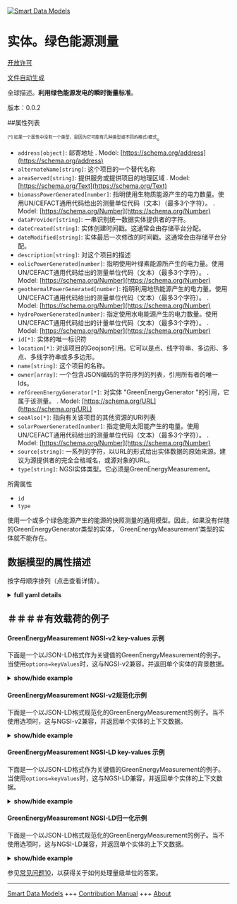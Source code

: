 <!-- 10-Header -->  
[![Smart Data Models](https://smartdatamodels.org/wp-content/uploads/2022/01/SmartDataModels_logo.png "Logo")](https://smartdatamodels.org)  
实体。绿色能源测量  
=========<!-- /10-Header -->  
<!-- 15-License -->  
[开放许可](https://github.com/smart-data-models//dataModel.GreenEnergy/blob/master/GreenEnergyMeasurement/LICENSE.md)  
[文件自动生成](https://docs.google.com/presentation/d/e/2PACX-1vTs-Ng5dIAwkg91oTTUdt8ua7woBXhPnwavZ0FxgR8BsAI_Ek3C5q97Nd94HS8KhP-r_quD4H0fgyt3/pub?start=false&loop=false&delayms=3000#slide=id.gb715ace035_0_60)  
<!-- /15-License -->  
<!-- 20-Description -->  
全球描述。**利用绿色能源发电的瞬时衡量标准**。  
版本：0.0.2  
<!-- /20-Description -->  
<!-- 30-PropertiesList -->  

##属性列表  

<sup><sub>[*] 如果一个属性中没有一个类型，是因为它可能有几种类型或不同的格式/模式</sub></sup>。  
- `address[object]`: 邮寄地址  . Model: [https://schema.org/address](https://schema.org/address)- `alternateName[string]`: 这个项目的一个替代名称  - `areaServed[string]`: 提供服务或提供项目的地理区域  . Model: [https://schema.org/Text](https://schema.org/Text)- `biomassPowerGenerated[number]`: 指明使用生物质能源产生的电力数量。使用UN/CEFACT通用代码给出的测量单位代码（文本）（最多3个字符）。  . Model: [https://schema.org/Number](https://schema.org/Number)- `dataProvider[string]`: 一串识别统一数据实体提供者的字符。  - `dateCreated[string]`: 实体创建时间戳。这通常会由存储平台分配。  - `dateModified[string]`: 实体最后一次修改的时间戳。这通常会由存储平台分配。  - `description[string]`: 对这个项目的描述  - `eolicPowerGenerated[number]`: 指明使用叶绿素能源所产生的电力量。使用UN/CEFACT通用代码给出的测量单位代码（文本）（最多3个字符）。  . Model: [https://schema.org/Number](https://schema.org/Number)- `geothermalPowerGenerated[number]`: 指明利用地热能源产生的电力量。使用UN/CEFACT通用代码给出的测量单位代码（文本）（最多3个字符）。  . Model: [https://schema.org/Number](https://schema.org/Number)- `hydroPowerGenerated[number]`: 指定使用水电能源产生的电力数量。使用UN/CEFACT通用代码给出的计量单位代码（文本）（最多3个字符）。  . Model: [https://schema.org/Number](https://schema.org/Number)- `id[*]`: 实体的唯一标识符  - `location[*]`: 对该项目的Geojson引用。它可以是点、线字符串、多边形、多点、多线字符串或多多边形。  - `name[string]`: 这个项目的名称。  - `owner[array]`: 一个包含JSON编码的字符序列的列表，引用所有者的唯一Ids。  - `refGreenEnergyGenerator[*]`: 对实体 "GreenEnergyGenerator "的引用，它属于该测量。  . Model: [https://schema.org/URL](https://schema.org/URL)- `seeAlso[*]`: 指向有关该项目的其他资源的URI列表  - `solarPowerGenerated[number]`: 指定使用太阳能产生的电量。使用UN/CEFACT通用代码给出的测量单位代码（文本）（最多3个字符）。  . Model: [https://schema.org/Number](https://schema.org/Number)- `source[string]`: 一系列的字符，以URL的形式给出实体数据的原始来源。建议为源提供者的完全合格域名，或源对象的URL。  - `type[string]`: NGSI实体类型。它必须是GreenEnergyMeasurement。  <!-- /30-PropertiesList -->  
<!-- 35-RequiredProperties -->  
所需属性  
- `id`  - `type`  <!-- /35-RequiredProperties -->  
<!-- 40-RequiredProperties -->  
使用一个或多个绿色能源产生的能源的快照测量的通用模型。因此，如果没有伴随的GreenEnergyGenerator类型的实体，`GreenEnergyMeasurement'类型的实体就不能存在。  
<!-- /40-RequiredProperties -->  
<!-- 50-DataModelHeader -->  
## 数据模型的属性描述  
按字母顺序排列（点击查看详情）。  
<!-- /50-DataModelHeader -->  
<!-- 60-ModelYaml -->  
<details><summary><strong>full yaml details</strong></summary>    
```yaml  
GreenEnergyMeasurement:    
  description: 'A instantaneous measure of power generation using green energy sources'    
  properties:    
    address:    
      description: 'The mailing address'    
      properties:    
        addressCountry:    
          description: 'Property. The country. For example, Spain. Model:''https://schema.org/addressCountry'''    
          type: string    
        addressLocality:    
          description: 'Property. The locality in which the street address is, and which is in the region. Model:''https://schema.org/addressLocality'''    
          type: string    
        addressRegion:    
          description: 'Property. The region in which the locality is, and which is in the country. Model:''https://schema.org/addressRegion'''    
          type: string    
        postOfficeBoxNumber:    
          description: 'Property. The post office box number for PO box addresses. For example, 03578. Model:''https://schema.org/postOfficeBoxNumber'''    
          type: string    
        postalCode:    
          description: 'Property. The postal code. For example, 24004. Model:''https://schema.org/https://schema.org/postalCode'''    
          type: string    
        streetAddress:    
          description: 'Property. The street address. Model:''https://schema.org/streetAddress'''    
          type: string    
      type: object    
      x-ngsi:    
        model: https://schema.org/address    
        type: Property    
    alternateName:    
      description: 'An alternative name for this item'    
      type: string    
      x-ngsi:    
        type: Property    
    areaServed:    
      description: 'The geographic area where a service or offered item is provided'    
      type: string    
      x-ngsi:    
        model: https://schema.org/Text    
        type: Property    
    biomassPowerGenerated:    
      description: 'Specifies the amount of power generated using biomass energy. The unit code (text) of measurement given using the UN/CEFACT Common Code (max. 3 characters).'    
      minimum: 0    
      type: number    
      x-ngsi:    
        model: https://schema.org/Number    
        type: Property    
        units: KWT    
    dataProvider:    
      description: 'A sequence of characters identifying the provider of the harmonised data entity.'    
      type: string    
      x-ngsi:    
        type: Property    
    dateCreated:    
      description: 'Entity creation timestamp. This will usually be allocated by the storage platform.'    
      format: date-time    
      type: string    
      x-ngsi:    
        type: Property    
    dateModified:    
      description: 'Timestamp of the last modification of the entity. This will usually be allocated by the storage platform.'    
      format: date-time    
      type: string    
      x-ngsi:    
        type: Property    
    description:    
      description: 'A description of this item'    
      type: string    
      x-ngsi:    
        type: Property    
    eolicPowerGenerated:    
      description: 'Specifies the amount of power generated using eolic energy. The unit code (text) of measurement given using the UN/CEFACT Common Code (max. 3 characters).'    
      minimum: 0    
      type: number    
      x-ngsi:    
        model: https://schema.org/Number    
        type: Property    
        units: KWT    
    geothermalPowerGenerated:    
      description: 'Specifies the amount of power generated using geothermal energy. The unit code (text) of measurement given using the UN/CEFACT Common Code (max. 3 characters).'    
      minimum: 0    
      type: number    
      x-ngsi:    
        model: https://schema.org/Number    
        type: Property    
        units: KWT    
    hydroPowerGenerated:    
      description: 'Specifies the amount of power generated using hydropower energy. The unit code (text) of measurement given using the UN/CEFACT Common Code (max. 3 characters).'    
      minimum: 0    
      type: number    
      x-ngsi:    
        model: https://schema.org/Number    
        type: Property    
        units: KWT    
    id:    
      anyOf: &greenenergymeasurement_-_properties_-_owner_-_items_-_anyof    
        - description: 'Property. Identifier format of any NGSI entity'    
          maxLength: 256    
          minLength: 1    
          pattern: ^[\w\-\.\{\}\$\+\*\[\]`|~^@!,:\\]+$    
          type: string    
        - description: 'Property. Identifier format of any NGSI entity'    
          format: uri    
          type: string    
      description: 'Unique identifier of the entity'    
      x-ngsi:    
        type: Property    
    location:    
      description: 'Geojson reference to the item. It can be Point, LineString, Polygon, MultiPoint, MultiLineString or MultiPolygon'    
      oneOf:    
        - description: 'Geoproperty. Geojson reference to the item. Point'    
          properties:    
            bbox:    
              items:    
                type: number    
              minItems: 4    
              type: array    
            coordinates:    
              items:    
                type: number    
              minItems: 2    
              type: array    
            type:    
              enum:    
                - Point    
              type: string    
          required:    
            - type    
            - coordinates    
          title: 'GeoJSON Point'    
          type: object    
        - description: 'Geoproperty. Geojson reference to the item. LineString'    
          properties:    
            bbox:    
              items:    
                type: number    
              minItems: 4    
              type: array    
            coordinates:    
              items:    
                items:    
                  type: number    
                minItems: 2    
                type: array    
              minItems: 2    
              type: array    
            type:    
              enum:    
                - LineString    
              type: string    
          required:    
            - type    
            - coordinates    
          title: 'GeoJSON LineString'    
          type: object    
        - description: 'Geoproperty. Geojson reference to the item. Polygon'    
          properties:    
            bbox:    
              items:    
                type: number    
              minItems: 4    
              type: array    
            coordinates:    
              items:    
                items:    
                  items:    
                    type: number    
                  minItems: 2    
                  type: array    
                minItems: 4    
                type: array    
              type: array    
            type:    
              enum:    
                - Polygon    
              type: string    
          required:    
            - type    
            - coordinates    
          title: 'GeoJSON Polygon'    
          type: object    
        - description: 'Geoproperty. Geojson reference to the item. MultiPoint'    
          properties:    
            bbox:    
              items:    
                type: number    
              minItems: 4    
              type: array    
            coordinates:    
              items:    
                items:    
                  type: number    
                minItems: 2    
                type: array    
              type: array    
            type:    
              enum:    
                - MultiPoint    
              type: string    
          required:    
            - type    
            - coordinates    
          title: 'GeoJSON MultiPoint'    
          type: object    
        - description: 'Geoproperty. Geojson reference to the item. MultiLineString'    
          properties:    
            bbox:    
              items:    
                type: number    
              minItems: 4    
              type: array    
            coordinates:    
              items:    
                items:    
                  items:    
                    type: number    
                  minItems: 2    
                  type: array    
                minItems: 2    
                type: array    
              type: array    
            type:    
              enum:    
                - MultiLineString    
              type: string    
          required:    
            - type    
            - coordinates    
          title: 'GeoJSON MultiLineString'    
          type: object    
        - description: 'Geoproperty. Geojson reference to the item. MultiLineString'    
          properties:    
            bbox:    
              items:    
                type: number    
              minItems: 4    
              type: array    
            coordinates:    
              items:    
                items:    
                  items:    
                    items:    
                      type: number    
                    minItems: 2    
                    type: array    
                  minItems: 4    
                  type: array    
                type: array    
              type: array    
            type:    
              enum:    
                - MultiPolygon    
              type: string    
          required:    
            - type    
            - coordinates    
          title: 'GeoJSON MultiPolygon'    
          type: object    
      x-ngsi:    
        type: Geoproperty    
    name:    
      description: 'The name of this item.'    
      type: string    
      x-ngsi:    
        type: Property    
    owner:    
      description: 'A List containing a JSON encoded sequence of characters referencing the unique Ids of the owner(s)'    
      items:    
        anyOf: *greenenergymeasurement_-_properties_-_owner_-_items_-_anyof    
        description: 'Property. Unique identifier of the entity'    
      type: array    
      x-ngsi:    
        type: Property    
    refGreenEnergyGenerator:    
      anyOf:    
        - format: uri    
          type: string    
        - anyOf:    
            - description: 'Property. Identifier format of any NGSI entity'    
              maxLength: 256    
              minLength: 1    
              pattern: ^[\w\-\.\{\}\$\+\*\[\]`|~^@!,:\\]+$    
              type: string    
            - description: 'Property. Identifier format of any NGSI entity'    
              format: uri    
              type: string    
      description: 'A reference to the entity `GreenEnergyGenerator` which it belongs the measurement.'    
      x-ngsi:    
        model: https://schema.org/URL    
        type: Relationship    
    seeAlso:    
      description: 'list of uri pointing to additional resources about the item'    
      oneOf:    
        - items:    
            format: uri    
            type: string    
          minItems: 1    
          type: array    
        - format: uri    
          type: string    
      x-ngsi:    
        type: Property    
    solarPowerGenerated:    
      description: 'Specifies the amount of power generated using solar energy. The unit code (text) of measurement given using the UN/CEFACT Common Code (max. 3 characters).'    
      minimum: 0    
      type: number    
      x-ngsi:    
        model: https://schema.org/Number    
        type: Property    
        units: KWT    
    source:    
      description: 'A sequence of characters giving the original source of the entity data as a URL. Recommended to be the fully qualified domain name of the source provider, or the URL to the source object.'    
      type: string    
      x-ngsi:    
        type: Property    
    type:    
      description: 'NGSI Entity Type. It has to be GreenEnergyMeasurement'    
      enum:    
        - GreenEnergyMeasurement    
      type: string    
      x-ngsi:    
        type: Property    
  required:    
    - id    
    - type    
  type: object    
  x-derived-from: ""    
  x-disclaimer: 'Redistribution and use in source and binary forms, with or without modification, are permitted  provided that the license conditions are met. Copyleft (c) 2021 Contributors to Smart Data Models Program'    
  x-license-url: https://github.com/smart-data-models/dataModel.GreenEnergy/blob/master/GreenEnergyMeasurement/LICENSE.md    
  x-model-schema: https://smart-data-models.github.io/dataModel.GreenEnergy/GreenEnergyMeasurement/schema.json    
  x-model-tags: ""    
  x-version: 0.0.2    
```  
</details>    
<!-- /60-ModelYaml -->  
<!-- 70-MiddleNotes -->  
<!-- /70-MiddleNotes -->  
<!-- 80-Examples -->  
## ＃＃＃＃有效载荷的例子  
#### GreenEnergyMeasurement NGSI-v2 key-values 示例  
下面是一个以JSON-LD格式作为关键值的GreenEnergyMeasurement的例子。当使用`options=keyValues`时，这与NGSI-v2兼容，并返回单个实体的背景数据。  
<details><summary><strong>show/hide example</strong></summary>    
```json  
{  
  "id": "urn:ngsi-ld:GreenEnergyMeasurement:santander:GreenEnergyMeasurement:Generator:a34f24b",  
  "type": "GreenEnergyMeasurement",  
  "source": "bike-in.com",  
  "dataProvider": "bike-in.com",  
  "dateCreated": "2019-01-01T12:00:00Z",  
  "dateModified": "2020-07-22T12:00:00Z",  
  "solarPowerGenerated":1.2,  
  "eolicPowerGenerated":3,  
  "hydroPowerGenerated":0,  
  "biomassPowerGenerated":0,  
  "geothermalPowerGenerated":0,  
  "refGreenEnergyGenerator":"urn:ngsi-ld:GreenEnergyGenerator:santander:GreenEnergy:greenEnergyGenerator:0001"  
}  
```  
</details>  
#### GreenEnergyMeasurement NGSI-v2规范化示例  
下面是一个以JSON-LD格式规范化的GreenEnergyMeasurement的例子。当不使用选项时，这与NGSI-v2兼容，并返回单个实体的上下文数据。  
<details><summary><strong>show/hide example</strong></summary>    
```json  
{  
  "id": "urn:ngsi-ld:GreenEnergyMeasurement:santander:GreenEnergyMeasurement-Generator:a34f24b",  
  "type": "GreenEnergyMeasurement",  
  "solarPowerGenerated":{  
    "type":"Number",  
    "value":5.1  
  },  
  "eolicPowerGenerated":{  
    "type":"Number",  
    "value":2.1  
  },  
  "hydroPowerGenerated":{  
    "type":"Number",  
    "value":0  
  },  
  "biomassPowerGenerated":{  
    "type":"Number",  
    "value":0  
  },  
  "geothermalPowerGenerated":{  
    "type":"Number",  
    "value":0  
  },  
  "refGreenEnergyGenerator":{  
    "type":"Relationship",  
    "value":"urn:ngsi-ld:GreenEnergyGenerator:santander:GreenEnergy:greenEnergyGenerator:0001"  
  }  
}  
```  
</details>  
#### GreenEnergyMeasurement NGSI-LD key-values 示例  
下面是一个以JSON-LD格式作为关键值的GreenEnergyMeasurement的例子。当使用`options=keyValues`时，这与NGSI-LD兼容，并返回单个实体的上下文数据。  
<details><summary><strong>show/hide example</strong></summary>    
```json  
{  
    "id": "urn:ngsi-ld:GreenEnergyMeasurement:santander:GreenEnergyMeasurement-Generator:a34f24b",  
    "type": "GreenEnergyMeasurement",  
    "biomassPowerGenerated": {  
        "type": "Number",  
        "value": 2.1  
    },  
    "eolicPowerGenerated": {  
        "type": "Number",  
        "value": 2.1  
    },  
    "geothermalPowerGenerated": {  
        "type": "Number",  
        "value": 2.1  
    },  
    "hydroPowerGenerated": {  
        "type": "Number",  
        "value": 2.1  
    },  
    "refGreenEnergyGenerator": {  
        "type": "Relationship",  
        "value": "urn:ngsi-ld:GreenEnergyGenerator:santander:GreenEnergy:greenEnergyGenerator:0001"  
    },  
    "solarPowerGenerated": {  
        "type": "Number",  
        "value": 5.1  
    },  
    "@context": [  
        "https://uri.etsi.org/ngsi-ld/v1/ngsi-ld-core-context.jsonld",  
        "https://raw.githubusercontent.com/smart-data-models/dataModel.GreenEnergy/master/context.jsonld"  
    ]  
}  
```  
</details>  
#### GreenEnergyMeasurement NGSI-LD归一化示例  
下面是一个以JSON-LD格式规范化的GreenEnergyMeasurement的例子。当不使用选项时，这与NGSI-LD兼容，并返回单个实体的上下文数据。  
<details><summary><strong>show/hide example</strong></summary>    
```json  
{  
    "id": "urn:ngsi-ld:GreenEnergyMeasurement:santander:GreenEnergyMeasurement:Generator:a34f24b",  
    "type": "GreenEnergyMeasurement",  
    "biomassPowerGenerated": 0,  
    "dataProvider": "bike-in.com",  
    "dateCreated": "2019-01-01T12:00:00Z",  
    "dateModified": "2020-07-22T12:00:00Z",  
    "eolicPowerGenerated": 3,  
    "geothermalPowerGenerated": 0,  
    "hydroPowerGenerated": 0,  
    "refGreenEnergyGenerator": "urn:ngsi-ld:GreenEnergyGenerator:santander:GreenEnergy:greenEnergyGenerator:0001",  
    "solarPowerGenerated": 1.2,  
    "source": "bike-in.com",  
    "@context": [  
        "https://smart-data-models.github.io/data-models/context.jsonld",  
        "https://raw.githubusercontent.com/smart-data-models/dataModel.GreenEnergy/master/context.jsonld"  
    ]  
}  
```  
</details><!-- /80-Examples -->  
<!-- 90-FooterNotes -->  
<!-- /90-FooterNotes -->  
<!-- 95-Units -->  
参见[常见问题10](https://smartdatamodels.org/index.php/faqs/)，以获得关于如何处理量级单位的答案。  
<!-- /95-Units -->  
<!-- 97-LastFooter -->  
---  
[Smart Data Models](https://smartdatamodels.org) +++ [Contribution Manual](https://bit.ly/contribution_manual) +++ [About](https://bit.ly/Introduction_SDM)<!-- /97-LastFooter -->  
